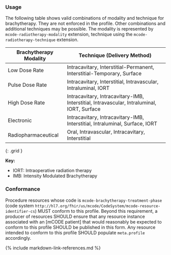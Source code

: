 ### Usage

The following table shows valid combinations of modality and technique for brachytherapy. They are not enforced in the profile. Other combinations and additional techniques may be possible. The modality is represented by `mcode-radiotherapy-modality` extension, technique using the `mcode-radiotherapy-technique` extension.

<!--Devices used during the procedure, but not remaining after, such as catheters and high-dose devices, are to be recorded in `Procedure.usedCode`. Devices implanted or removed during surgery should be recorded as a reference to a Device resource in `Procedure.focalDevice.manipulated`. The code for the implanted device type is recorded in the `Device.type` element on the referenced Device. The referenced device should conform to the [BrachytherapyImplantableDevice] profile.-->


| **Brachytherapy Modality**  | **Technique (Delivery Method)**|
| ----------------------------- | ------------------------------ |
| Low Dose Rate | Intracavitary, Interstitial-Permanent, Interstitial-Temporary, Surface |
| Pulse Dose Rate | Intracavitary, Interstitial, Intravascular, Intraluminal, IORT|
| High Dose Rate  | Intracavitary, Intracavitary-IMB, Interstitial, Intravascular, Intraluminal, IORT, Surface |
| Electronic  | Intracavitary, Intracavitary-IMB, Interstitial, Intraluminal, Surface, IORT |
| Radiopharmaceutical  | Oral, Intravascular, Intracavitary, Interstitial |
{: .grid }

**Key:**

* IORT: Intraoperative radiation therapy
* IMB: Intensity Modulated Brachytherapy

### Conformance

Procedure resources whose code is `mcode-brachytherapy-treatment-phase` (code system `http://hl7.org/fhir/us/mcode/CodeSystem/mcode-resource-identifier-cs`) MUST conform to this profile. Beyond this requirement, a producer of resources SHOULD ensure that any resource instance associated with an [mCODE patient] that would reasonably be expected to conform to this profile SHOULD be published in this form. Any resource intended to conform to this profile SHOULD populate `meta.profile` accordingly.

{% include markdown-link-references.md %}
